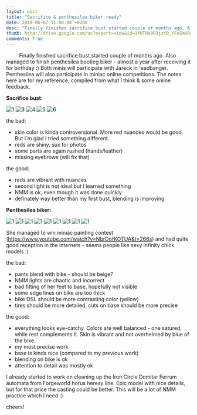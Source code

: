 ```yaml
---
layout: post
title: "Sacrifice & penthesilea biker ready"
date: 2018-06-07 11:00:00 +0200
desc: "Finally finished sacrifice bust started couple of months ago. Also managed to finish penthesilea bootleg biker - almost a year after receiving it for birthday :)"
thumb: http://drive.google.com/uc?export=view&id=1YHTHx8R3jzY0_YFeSmVRahJ1dNBfxYJE
comments: True
---
```


&nbsp;&nbsp;&nbsp;&nbsp;&nbsp;&nbsp;&nbsp;&nbsp;
Finally finished sacrifice bust started couple of months ago. Also managed to finish penthesilea bootleg biker - almost a year after receiving it for birthday :)
Both minis will participate with Jareck in 'eadbanger. Penthesilea will also participate in miniac online competitions. The notes here are for my reference, 
compiled from what I think & some online feedback.

__Sacrifice bust:__

![1](http://drive.google.com/uc?export=view&id=1xODulbUvyZPiQfOPtwY1He_LcjpkUY2F)
![3](http://drive.google.com/uc?export=view&id=1M11xxhfEBpSpiLBEsOmniWWrl6Afo0tO)
![4](http://drive.google.com/uc?export=view&id=1j6BBfzWJ0vmay7P5VUJ1EbRP_gmc6T0r)
![5](http://drive.google.com/uc?export=view&id=19KMWKLlWvrKXgiQQVKPDG1YtmE_iNCW-)
![6](http://drive.google.com/uc?export=view&id=1PG9IMLrpLafMJw6UZYMiLTywLnBH9Lgt)

the bad:
- skin color is kinda controversional. More red nuances would be good. But I`m glad I tried something different.
- reds are shiny, sux for photos
- some parts are again rushed (hands/leather)
- missing eyebrows (will fix that) 

the good:
- reds are vibrant with nuances
- second light is not ideal but I learned something
- NMM is ok, even though it was done quickly
- definately way better than my first bust, blending is improving

__Penthesilea biker:__

![1](http://drive.google.com/uc?export=view&id=1C5Bz1_05eK0WC_s6mK9AkKILXpIoPO6a)
![1](http://drive.google.com/uc?export=view&id=1PwQMYT-x4py94ARogbk0cZOJCysW9XLh)
![1](http://drive.google.com/uc?export=view&id=1-XCV7dGHWKy5tixyNF3sQBcxItnKmcza)
![1](http://drive.google.com/uc?export=view&id=1rtgUW-ufERTLCmxXajkfbPW_Tn3dt9NB)
![1](http://drive.google.com/uc?export=view&id=1iB2iaZ1wytrtMVeRC8IauU9QXrS9vrlU)
![1](http://drive.google.com/uc?export=view&id=1fcFdfcdqFN8erHOLDDFB4_jrzvNrlwfT)
![1](http://drive.google.com/uc?export=view&id=1cvUvld9eEm_nSLFkA1SmoOMkLrVLyUpo)
![1](http://drive.google.com/uc?export=view&id=1PtlbvDe-EKQonwu6WLxZfFZPYQBJJeVL)
![1](http://drive.google.com/uc?export=view&id=1YCqkYFCVnHVaJyHTV33JX6xRJe-eWtFf)

She managed to win miniac painting contest (https://www.youtube.com/watch?v=NbrDofKOTUA&t=266s) and had quite good reception in the internets - seems people like sexy infinity chick models :)

the bad:
- pants blend with bike - should be beige?
- NMM lights are chaotic and incorrect
- bad fitting of her feet to base, hopefully not visible
- some edge lines on bike are too thick
- bike OSL should be more contrasting color (yellow)
- tires should be more detailed, cuts on base should be more precise

the good:
- everything looks eye-catchy. Colors are well balanced - one satured, while rest complements it. Skin is vibrant and not overhelmed by blue of the bike.
- my most precise work
- base is kinda nice (compared to my previous work)
- blending on bike is ok
- attention to detail was mostly ok

I already started to work on cleaning up the Iron Circle Domitar Ferrum automata from Forgeworld horus heresy line. 
Epic model with nice details, but for that price the casting could be better. This will be a lot of NMM practice which I need :)

cheers!
